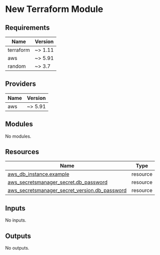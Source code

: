 # New Terraform Module

<!-- BEGIN_TF_DOCS -->
## Requirements

| Name | Version |
|------|---------|
| terraform | ~> 1.11 |
| aws | ~> 5.91 |
| random | ~> 3.7 |

## Providers

| Name | Version |
|------|---------|
| aws | ~> 5.91 |

## Modules

No modules.

## Resources

| Name | Type |
|------|------|
| [aws_db_instance.example](https://registry.terraform.io/providers/hashicorp/aws/latest/docs/resources/db_instance) | resource |
| [aws_secretsmanager_secret.db_password](https://registry.terraform.io/providers/hashicorp/aws/latest/docs/resources/secretsmanager_secret) | resource |
| [aws_secretsmanager_secret_version.db_password](https://registry.terraform.io/providers/hashicorp/aws/latest/docs/resources/secretsmanager_secret_version) | resource |

## Inputs

No inputs.

## Outputs

No outputs.
<!-- END_TF_DOCS -->
